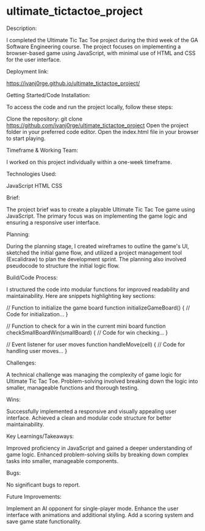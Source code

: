 # ultimate_tictactoe_project

Description:

I completed the Ultimate Tic Tac Toe project during the third week of the GA Software Engineering course. The project focuses on implementing a browser-based game using JavaScript, with minimal use of HTML and CSS for the user interface.

Deployment link:

https://ivanj0rge.github.io/ultimate_tictactoe_project/

Getting Started/Code Installation:

To access the code and run the project locally, follow these steps:

Clone the repository: git clone https://github.com/ivanj0rge/ultimate_tictactoe_project
Open the project folder in your preferred code editor.
Open the index.html file in your browser to start playing.

Timeframe & Working Team:

I worked on this project individually within a one-week timeframe.

Technologies Used:

JavaScript
HTML
CSS

Brief:

The project brief was to create a playable Ultimate Tic Tac Toe game using JavaScript. The primary focus was on implementing the game logic and ensuring a responsive user interface.

Planning:

During the planning stage, I created wireframes to outline the game's UI, sketched the initial game flow, and utilized a project management tool (Excalidraw) to plan the development sprint. The planning also involved pseudocode to structure the initial logic flow.

Build/Code Process:

I structured the code into modular functions for improved readability and maintainability. Here are snippets highlighting key sections:

// Function to initialize the game board
function initializeGameBoard() {
    // Code for initialization...
}

// Function to check for a win in the current mini board
function checkSmallBoardWin(smallBoard) {
    // Code for win checking...
}

// Event listener for user moves
function handleMove(cell) {
    // Code for handling user moves...
}

Challenges:

A technical challenge was managing the complexity of game logic for Ultimate Tic Tac Toe.
Problem-solving involved breaking down the logic into smaller, manageable functions and thorough testing.

Wins:

Successfully implemented a responsive and visually appealing user interface.
Achieved a clean and modular code structure for better maintainability.

Key Learnings/Takeaways:

Improved proficiency in JavaScript and gained a deeper understanding of game logic.
Enhanced problem-solving skills by breaking down complex tasks into smaller, manageable components.

Bugs:

No significant bugs to report.

Future Improvements:

Implement an AI opponent for single-player mode.
Enhance the user interface with animations and additional styling.
Add a scoring system and save game state functionality.
